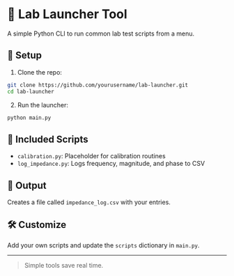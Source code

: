# 🧪 Lab Launcher Tool

A simple Python CLI to run common lab test scripts from a menu.

## 🔧 Setup

1. Clone the repo:
```bash
git clone https://github.com/yourusername/lab-launcher.git
cd lab-launcher
```

2. Run the launcher:
```bash
python main.py
```

## 📜 Included Scripts

- `calibration.py`: Placeholder for calibration routines
- `log_impedance.py`: Logs frequency, magnitude, and phase to CSV

## 📂 Output

Creates a file called `impedance_log.csv` with your entries.

## 🛠️ Customize

Add your own scripts and update the `scripts` dictionary in `main.py`.

---

> Simple tools save real time.
